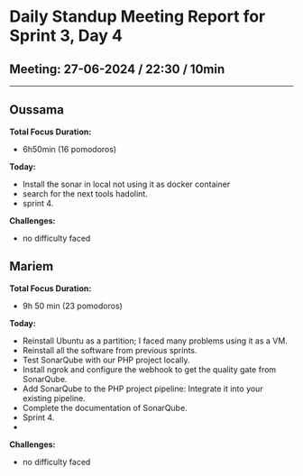# Daily Standup Meeting Report for Sprint 3, Day 4

## Meeting: 27-06-2024 / 22:30 / 10min

---

## Oussama

**Total Focus Duration:**

- 6h50min (16 pomodoros)

**Today:**

- Install the sonar in local not using it as docker container
- search for the next tools hadolint.
- sprint 4.

**Challenges:**

- no difficulty faced

## Mariem

**Total Focus Duration:**

- 9h 50 min (23 pomodoros)

**Today:**
- Reinstall Ubuntu as a partition; I faced many problems using it as a VM.
- Reinstall all the software from previous sprints.
- Test SonarQube with our PHP project locally.
- Install ngrok and configure the webhook to get the quality gate from SonarQube.
- Add SonarQube to the PHP project pipeline: Integrate it into your existing pipeline.
- Complete the documentation of SonarQube.
- Sprint 4.
- 
**Challenges:**
 - no difficulty faced
